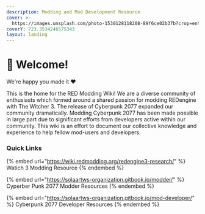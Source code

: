 ```yaml
---
description: Modding and Mod Development Resource
cover: >-
  https://images.unsplash.com/photo-1530128118208-89f6ce02b37b?crop=entropy&cs=tinysrgb&fm=jpg&ixid=MnwxOTcwMjR8MHwxfHNlYXJjaHwxfHxyZWR8ZW58MHx8fHwxNjY3NzAxMzM1&ixlib=rb-4.0.3&q=80
coverY: 723.3534246575343
layout: landing
---
```


# 👋 Welcome!

We're happy you made it :heart:

This is the home for the RED Modding Wiki! We are a diverse community of enthusiasts which formed around a shared passion for modding REDengine with The Witcher 3. The release of Cyberpunk 2077 expanded our community dramatically. Modding Cyberpunk 2077 has been made possible in large part due to significant efforts from developers active within our community. This wiki is an effort to document our collective knowledge and experience to help fellow mod-users and developers.

### Quick Links <a href="#quick-links" id="quick-links"></a>

{% embed url="https://wiki.redmodding.org/redengine3-research/" %}
Watich 3 Modding Resource
{% endembed %}

{% embed url="https://solaartws-organization.gitbook.io/modder/" %}
Cyperber Punk 2077 Modder Resources
{% endembed %}

{% embed url="https://solaartws-organization.gitbook.io/mod-developer/" %}
Cyberpunk 2077 Developer Resources
{% endembed %}

